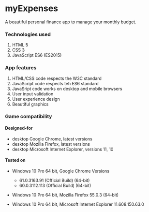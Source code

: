 # myExpenses

A beautiful personal finance app to manage your monthly budget.

### Technologies used

1. HTML 5
2. CSS 3
3. JavaScript ES6 (ES2015)

### App features

1. HTML/CSS code respects the W3C standard
2. JavaScript code respects teh ES6 standard
3. JavaSript code works on desktop and mobile browsers
4. User input validation
5. User experience design
6. Beautiful graphics

### Game compatibility

#### Designed-for

* desktop Google Chrome, latest versions
* desktop Mozilla Firefox, latest versions
* desktop Microsoft Internet Explorer, versions 11, 10

#### Tested on

* Windows 10 Pro 64 bit, Google Chrome Versions
  * 61.0.3163.91  (Official Build) (64-bit)
  * 60.0.3112.113 (Official Build) (64-bit)

* Windows 10 Pro 64 bit, Mozilla Firefox 55.0.3 (64-bit)

* Windows 10 Pro 64 bit, Microsoft Internet Explorer 11.608.150.63.0
